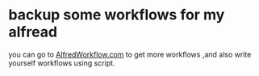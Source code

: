 # backup some workflows for my alfread

you can go to [AlfredWorkflow.com](https://github.com/hzlzh/AlfredWorkflow.com) to get more workflows ,and also write yourself workflows using script.
